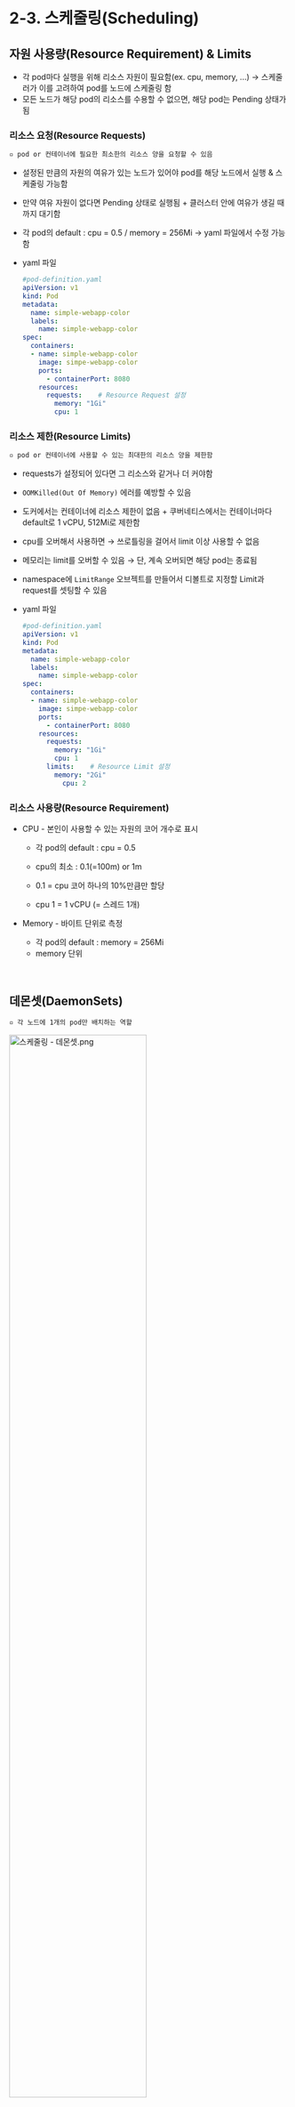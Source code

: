 # 2-3. 스케줄링(Scheduling)

## 자원 사용량(Resource Requirement) & Limits

+ 각 pod마다 실행을 위해 리소스 자원이 필요함(ex. cpu, memory, ...) → 스케줄러가 이를 고려하여 pod를 노드에 스케줄링 함
+ 모든 노드가 해당 pod의 리소스를 수용할 수 없으면, 해당 pod는 Pending 상태가 됨

### 리소스 요청(Resource Requests)

```tex
▫️ pod or 컨테이너에 필요한 최소한의 리소스 양을 요청할 수 있음
```

+ 설정된 만큼의 자원의 여유가 있는 노드가 있어야 pod를 해당 노드에서 실행 & 스케줄링 가능함

+ 만약 여유 자원이 없다면 Pending 상태로 실행됨 + 클러스터 안에 여유가 생길 때까지 대기함

+ 각 pod의 default : cpu = 0.5 / memory = 256Mi → yaml 파일에서 수정 가능함

+ yaml 파일

  ```yaml
  #pod-definition.yaml
  apiVersion: v1
  kind: Pod
  metadata:
    name: simple-webapp-color
    labels:
      name: simple-webapp-color
  spec:
    containers:
    - name: simple-webapp-color
      image: simpe-webapp-color
      ports:
        - containerPort: 8080
      resources:
        requests:    # Resource Request 설정
          memory: "1Gi"
          cpu: 1
  ```

### 리소스 제한(Resource Limits)

```tex
▫️ pod or 컨테이너에 사용할 수 있는 최대한의 리소스 양을 제한함
```

+ requests가 설정되어 있다면 그 리소스와 같거나 더 커야함

+ `OOMKilled(Out Of Memory)` 에러를 예방할 수 있음

+ 도커에서는 컨테이너에 리소스 제한이 없음 + 쿠버네티스에서는 컨테이너마다 default로 1 vCPU, 512Mi로 제한함

+ cpu를 오버해서 사용하면 → 쓰로틀링을 걸어서 limit 이상 사용할 수 없음

+ 메모리는 limit를 오버할 수 있음 → 단, 계속 오버되면 해당 pod는 종료됨

+ namespace에 `LimitRange` 오브젝트를 만들어서 디볼트로 지정할 Limit과 request를 셋팅할 수 있음

+ yaml 파일

  ```yaml
  #pod-definition.yaml
  apiVersion: v1
  kind: Pod
  metadata:
    name: simple-webapp-color
    labels:
      name: simple-webapp-color
  spec:
    containers:
    - name: simple-webapp-color
      image: simpe-webapp-color
      ports:
        - containerPort: 8080
      resources:
        requests:
          memory: "1Gi"
          cpu: 1
        limits:    # Resource Limit 설정
          memory: "2Gi"
            cpu: 2
  ```

### 리소스 사용량(Resource Requirement)

+ CPU - 본인이 사용할 수 있는 자원의 코어 개수로 표시

  + 각 pod의 default : cpu = 0.5
  + cpu의 최소 : 0.1(=100m) or 1m

  + 0.1 = cpu 코어 하나의 10%만큼만 할당

  + cpu 1 = 1 vCPU (= 스레드 1개)

+ Memory - 바이트 단위로 측정

  + 각 pod의 default : memory = 256Mi
  + memory 단위

<br/>

## 데몬셋(DaemonSets)

```tex
▫️ 각 노드에 1개의 pod만 배치하는 역할
```

<img src="https://user-images.githubusercontent.com/33214969/161425037-c0709162-474f-461a-9353-99cceb2115a1.png" alt="스케줄링 - 데몬셋.png" width="70%;" />

+ 각 노드에 pod를 1개씩 배치하고 싶을 때 사용함

+ 모든 노드에 pod가 1개씩 동작함을 보장함 → 노드 추가/삭제와 무관함

+ 모든 모니터링 or 로그 수집기 등의 목적에 적합한 오브젝트임

+ ex) kube proxy, 네트워크 에이전트(weavenet, calico, ...), ...

+ 동작과정

  + 버전 12부터는 node affinity와 defaul scheduler를 통해 각 pod를 노드에 할당함

+ yaml 파일

  ```yaml
  #daemon-set-definition.yaml
  apiVersion: apps/v1
  kind: DaemonSet
  metadata:
    name: monitoring-daemon
  spec:
    selector:
      matchLabels:
        app: monitoring-agent
    template:
      metadata:
        labels:
          app: monitoring-agent
        spec:
          containers:
          - name: monitoring-agent
            image: monitorint-agent
  ```

+ 관련 명령어

  + DaemonSet 조회 : `kubectl get daemonsets` / `kubectl get ds`
  + DaemonSet 상세 조회 : `kubectl describe daemonsets [daemonset명]`
  + DaemonSet 생성 : `kubectl create -f [yaml 파일명].yaml`

<br/>

## Static Pods

```tex
▫️ kubelet이 직접 실행하는 pod
```

<img src="https://user-images.githubusercontent.com/33214969/161425049-0dfdc36f-8f16-466b-a52a-32889c62246c.png" alt="스케줄링 - static pod.png" width="50%;" />

+ 각각의 노드에서 kubelet에 의해 실행됨

+ static pod의 기본 경로 : `/etc/kubernetes/manifests`

+ pod들을 삭제할 때, apiserver를 통해 실행되지 않은 static pod는 삭제 불가

+ 노드의 필요에 의해 사용하고자 하는 pod는 static pod로 셋팅함

+ 파일이 삭제되면 pod도 삭제됨

+ 각각의 컴포넌트의 세부 사항을 설정할 때는 아래 파일들을 수정하면 자동으로 업데이트 되어 pod를 재구성함

  ```bash
  $ ls /etc/kubernetes/manifests/
  etcd.yaml kube-apiserver.yaml kube-controller-manager.yaml kube-scheduler.yaml
  ```

+ 간단한 static pod 작성

  + 일반적인 pod와 동일하게 작성
  + 작성된 pod는 반드시 해당 경로에 위치
  + 작성 후 바로 get pod를 사용하여 확인 가능

+ Manifest 디렉토리 설정

  + kubelet 서비스를 실행할 때, 옵션(`—pod-manifest-path`)으로 넣을 수 있음. or `--config` 옵션으로 파일을 넘겨도 됨. → 여기에서 `staticPodPath`로 `/etc/kubernetes/manifests`로 설정함

  + kubeadm으로 설치한 경우 `--config` 옵션 방식을 사용함 → `/var/lib/kubelet/config.yaml`을 확인해보면 알 수 있음

  + static pod는 `docker ps` 명령어로 확인 가능(apiserver가 없다는 가정 하에)

    <img src="https://user-images.githubusercontent.com/33214969/161425046-f56b7e3c-bc8e-4492-9794-1b621f43c670.png" alt="스케줄링 - static pod 확인 명령어.png" width="50%;" />

  + kubelet은 apiserver가 있더라도, static pod를 생성할 수 있음 → kubectl 명령어로 static pod 확인 가능

  + kubelet이 static pod를 생성 + kube apiserverdp read only 미러 오브젝트를 생성하기 때문 → 따라서 수정/삭제 불가

+ Static Pod 사용하는 경우

  + control plane이 독립적임 → control plane 컴포넌트 자체를 띄우고 싶을 때 사용 가능(HA를 위해 마스터를 여러 개 만들고 싶은 경우 등)
  + 각 마스터 노드에 kubelet을 설치 + manifest 경로에 control plane component manifest 파일을 넣으면 됨 → 실제로 kubeadm이 이 방식으로 클러스터를 셋업함
  + 이렇게 생성된 static pod는 이름 뒤에 `-(노드명)`이 붙음

+ 관련 명령어

  + Static Pod 생성 : `kubectl run --restart=Never --image=busybox static-busybox --dry-run=client -o yaml --command -- sleep 1000 > /etc/kubernetes/manifests/static-busybox.yaml` + yaml 파일 수정&저장

  + Static Pod 삭제

    + Static Pod에 SSH를 적용하고 이 노드의 Static Pod에 대해 구성된 경로를 식별 (중요: 경로는 /etc/kubernetes/manifests일 필요는 없음. 큐블릿 구성 파일에서 설정된 경로를 확인해야 함)

      ```bash
      root@controlplane:~# ssh node01 
      root@node01:~# ps -ef |  grep /usr/bin/kubelet 
      root       752   654  0 00:30 pts/0    00:00:00 grep --color=auto /usr/bin/kubelet
      root     28567     1  0 00:22 ?        00:00:11 /usr/bin/kubelet --bootstrap-kubeconfig=/etc/kubernetes/bootstrap-kubelet.conf --kubeconfig=/etc/kubernetes/kubelet.conf --config=/var/lib/kubelet/config.yaml --network-plugin=cni --pod-infra-container-image=k8s.gcr.io/pause:3.2
      root@node01:~# grep -i staticpod /var/lib/kubelet/config.yaml
      staticPodPath: /etc/just-to-mess-with-you
      ```

      → 경로 : /etc/just-to-mess-with-you

    + 디렉토리로 이동하여 YAML 파일을 삭제

      ```bash
      root@node01:/etc/just-to-mess-with-you# ls
      greenbox.yaml
      root@node01:/etc/just-to-mess-with-you# rm -rf greenbox.yaml
      ```

    + 제어면 노드로 돌아감(CTRL + D를 사용하여 node01을 종료하거나 exit를 입력). Static Pod가 삭제되었는지 확인함

      ```bash
      root@controlplane:~# kubectl get pods --all-namespaces -o wide  | grep static-greenbox
      ```

<br/>

### DaemonSet vs Static Pods

|        | DaemonSets                                                   | Static Pods                                  |
| ------ | ------------------------------------------------------------ | -------------------------------------------- |
| 차이점 | Kube-apiserver에 의해 생성됨                                 | Kubelet에 의해 생성됨                        |
| 차이점 | 노드에 모니터링 에이전트, 로깅 에이전트를 배포하는 경우 사용됨 | Static Pod로써 Control Plane 컴포넌트를 배포 |
| 공통점 | 스케줄러를 무시함                                            | 스케줄러를 무시함                            |

<br/><br/>

[참고] https://nopanderer.github.io/kubernetes/2021-07-25-scheduling/<br/>[참고] https://velog.io/@seunghyeon/Kubernetes-5.-파드-스케줄링<br/>[참고] https://freedeveloper.tistory.com/409?category=877486<br/>[참고] https://skasha.tistory.com/92?category=798024<br/>